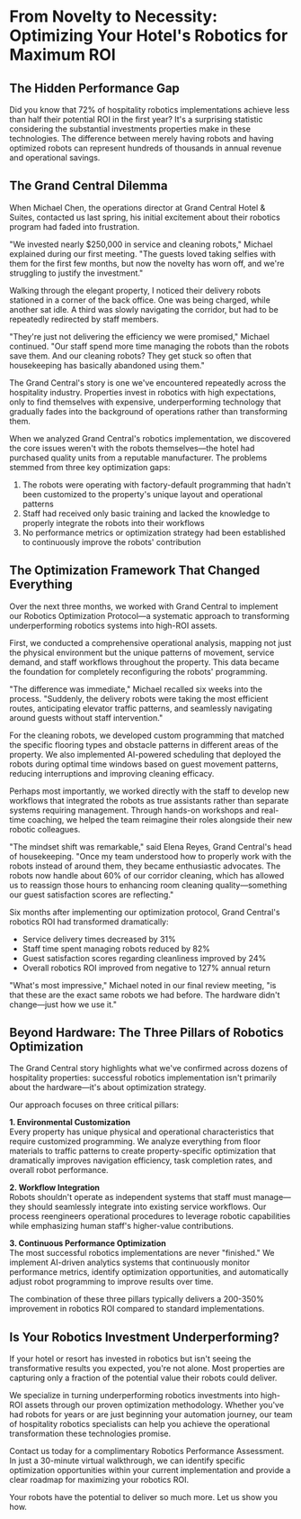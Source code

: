 # From Novelty to Necessity: Optimizing Your Hotel's Robotics for Maximum ROI

## The Hidden Performance Gap

Did you know that 72% of hospitality robotics implementations achieve less than half their potential ROI in the first year? It's a surprising statistic considering the substantial investments properties make in these technologies. The difference between merely having robots and having optimized robots can represent hundreds of thousands in annual revenue and operational savings.

## The Grand Central Dilemma

When Michael Chen, the operations director at Grand Central Hotel & Suites, contacted us last spring, his initial excitement about their robotics program had faded into frustration.

"We invested nearly $250,000 in service and cleaning robots," Michael explained during our first meeting. "The guests loved taking selfies with them for the first few months, but now the novelty has worn off, and we're struggling to justify the investment."

Walking through the elegant property, I noticed their delivery robots stationed in a corner of the back office. One was being charged, while another sat idle. A third was slowly navigating the corridor, but had to be repeatedly redirected by staff members.

"They're just not delivering the efficiency we were promised," Michael continued. "Our staff spend more time managing the robots than the robots save them. And our cleaning robots? They get stuck so often that housekeeping has basically abandoned using them."

The Grand Central's story is one we've encountered repeatedly across the hospitality industry. Properties invest in robotics with high expectations, only to find themselves with expensive, underperforming technology that gradually fades into the background of operations rather than transforming them.

When we analyzed Grand Central's robotics implementation, we discovered the core issues weren't with the robots themselves—the hotel had purchased quality units from a reputable manufacturer. The problems stemmed from three key optimization gaps:

1. The robots were operating with factory-default programming that hadn't been customized to the property's unique layout and operational patterns
2. Staff had received only basic training and lacked the knowledge to properly integrate the robots into their workflows
3. No performance metrics or optimization strategy had been established to continuously improve the robots' contribution

## The Optimization Framework That Changed Everything

Over the next three months, we worked with Grand Central to implement our Robotics Optimization Protocol—a systematic approach to transforming underperforming robotics systems into high-ROI assets.

First, we conducted a comprehensive operational analysis, mapping not just the physical environment but the unique patterns of movement, service demand, and staff workflows throughout the property. This data became the foundation for completely reconfiguring the robots' programming.

"The difference was immediate," Michael recalled six weeks into the process. "Suddenly, the delivery robots were taking the most efficient routes, anticipating elevator traffic patterns, and seamlessly navigating around guests without staff intervention."

For the cleaning robots, we developed custom programming that matched the specific flooring types and obstacle patterns in different areas of the property. We also implemented AI-powered scheduling that deployed the robots during optimal time windows based on guest movement patterns, reducing interruptions and improving cleaning efficacy.

Perhaps most importantly, we worked directly with the staff to develop new workflows that integrated the robots as true assistants rather than separate systems requiring management. Through hands-on workshops and real-time coaching, we helped the team reimagine their roles alongside their new robotic colleagues.

"The mindset shift was remarkable," said Elena Reyes, Grand Central's head of housekeeping. "Once my team understood how to properly work with the robots instead of around them, they became enthusiastic advocates. The robots now handle about 60% of our corridor cleaning, which has allowed us to reassign those hours to enhancing room cleaning quality—something our guest satisfaction scores are reflecting."

Six months after implementing our optimization protocol, Grand Central's robotics ROI had transformed dramatically:

- Service delivery times decreased by 31%
- Staff time spent managing robots reduced by 82%
- Guest satisfaction scores regarding cleanliness improved by 24%
- Overall robotics ROI improved from negative to 127% annual return

"What's most impressive," Michael noted in our final review meeting, "is that these are the exact same robots we had before. The hardware didn't change—just how we use it."

## Beyond Hardware: The Three Pillars of Robotics Optimization

The Grand Central story highlights what we've confirmed across dozens of hospitality properties: successful robotics implementation isn't primarily about the hardware—it's about optimization strategy.

Our approach focuses on three critical pillars:

**1. Environmental Customization**  
Every property has unique physical and operational characteristics that require customized programming. We analyze everything from floor materials to traffic patterns to create property-specific optimization that dramatically improves navigation efficiency, task completion rates, and overall robot performance.

**2. Workflow Integration**  
Robots shouldn't operate as independent systems that staff must manage—they should seamlessly integrate into existing service workflows. Our process reengineers operational procedures to leverage robotic capabilities while emphasizing human staff's higher-value contributions.

**3. Continuous Performance Optimization**  
The most successful robotics implementations are never "finished." We implement AI-driven analytics systems that continuously monitor performance metrics, identify optimization opportunities, and automatically adjust robot programming to improve results over time.

The combination of these three pillars typically delivers a 200-350% improvement in robotics ROI compared to standard implementations.

## Is Your Robotics Investment Underperforming?

If your hotel or resort has invested in robotics but isn't seeing the transformative results you expected, you're not alone. Most properties are capturing only a fraction of the potential value their robots could deliver.

We specialize in turning underperforming robotics investments into high-ROI assets through our proven optimization methodology. Whether you've had robots for years or are just beginning your automation journey, our team of hospitality robotics specialists can help you achieve the operational transformation these technologies promise.

Contact us today for a complimentary Robotics Performance Assessment. In just a 30-minute virtual walkthrough, we can identify specific optimization opportunities within your current implementation and provide a clear roadmap for maximizing your robotics ROI.

Your robots have the potential to deliver so much more. Let us show you how.
